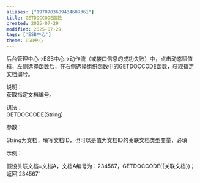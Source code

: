 ```yaml
---
aliases: ["1970703689434607361"]
title: GETDOCCODE函数
created: 2025-07-29
modified: 2025-07-29
tags: ['ESB中心']
theme: ESB中心
---
```


后台管理中心->ESB中心->动作流（或接口信息的成功失败）中，点击动态赋值框，左侧选择函数后，在右侧选择组织函数中的GETDOCCODE函数，获取指定文档编号。

说明：  
获取指定文档编号。

语法：  
GETDOCCODE(String)

参数：

String为文档，填写文档ID，也可以是值为文档ID的关联文档类型变量，必填

示例：

假设关联文档=文档A，文档A编号为：234567，GETDOCCODE({关联文档})；返回'234567'